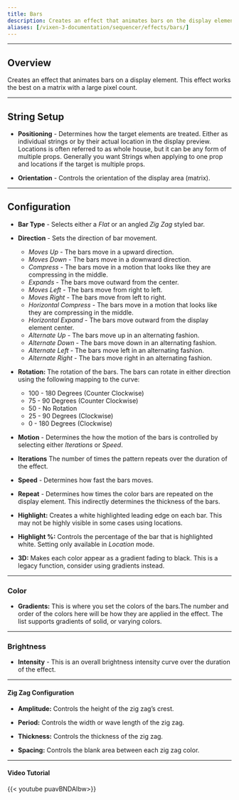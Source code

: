 ```yaml
---
title: Bars
description: Creates an effect that animates bars on the display elements.
aliases: [/vixen-3-documentation/sequencer/effects/bars/]
---
```


---

## Overview

Creates an effect that animates bars on a display element.  This effect works the best on a matrix with a large pixel count.

---

## String Setup

  * **Positioning** - Determines how the target elements are treated.  Either as individual strings or by their actual location in the display preview.
                      Locations is often referred to as whole house, but it can be any form of multiple props. 
                      Generally you want Strings when applying to one prop and locations if the target is multiple props.
  
  * **Orientation** - Controls the orientation of the display area (matrix).
---

## Configuration

* **Bar Type**  - Selects either a _Flat_ or an angled _Zig Zag_ styled bar.

* **Direction** - Sets the direction of bar movement.

  * _Moves Up_ - The bars move in a upward direction.
  * _Moves Down_ - The bars move in a downward direction.
  * _Compress_ - The bars move in a motion that looks like they are compressing in the middle.
  * _Expands_ - The bars move outward from the center.
  * _Moves Left_ - The bars move from right to left.
  * _Moves Right_ - The bars move from left to right.
  * _Horizontal Compress_ - The bars move in a motion that looks like they are compressing in the middle.
  * _Horizontal Expand_ - The bars move outward from the display element center.
  * _Alternate Up_ - The bars move up in an alternating fashion.
  * _Alternate Down_ - The bars move down in an alternating fashion. 
  * _Alternate Left_ - The bars move left in an alternating fashion.
  * _Alternate Right_  - The bars move right in an alternating fashion.
  
* **Rotation:** The rotation of the bars.  The bars can rotate in either direction using the following mapping to the curve:          
    
    * 100 - 180 Degrees (Counter Clockwise)
    * 75 - 90 Degrees (Counter Clockwise)
    * 50 - No Rotation
    * 25 - 90 Degrees (Clockwise)
    * 0 - 180 Degrees (Clockwise)

* **Motion** - Determines the how the motion of the bars is controlled by selecting either _Iterations_ or _Speed_.

* **Iterations** The number of times the pattern repeats over the duration of the effect.

* **Speed** - Determines how fast the bars moves.

* **Repeat** - Determines how times the color bars are repeated on the display element.  This indirectly determines the thickness of the bars.

* **Highlight:** Creates a white highlighted leading edge on each bar. This may not be highly visible in some cases using locations.

* **Highlight %:** Controls the percentage of the bar that is highlighted white.  Setting only available in _Location_ mode.

* **3D:** Makes each color appear as a gradient fading to black. This is a legacy function, consider using gradients instead.


---

### Color

* **Gradients:** This is where you set the colors of the bars.The number and order of the colors here will be how they are applied in the effect.  The list supports gradients of solid, or varying colors.

---

### Brightness

* **Intensity** - This is an overall brightness intensity curve over the duration of the effect.

---

#### Zig Zag Configuration

* **Amplitude:** Controls the height of the zig zag&#8217;s crest.

* **Period:** Controls the width or wave length of the zig zag.

* **Thickness:** Controls the thickness of the zig zag.

* **Spacing:** Controls the blank area between each zig zag color.

---

#### Video Tutorial

{{< youtube puavBNDAIbw>}}
